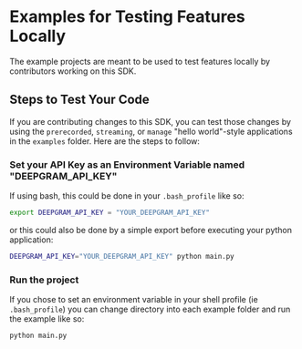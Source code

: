 # Examples for Testing Features Locally

The example projects are meant to be used to test features locally by contributors working on this SDK.

## Steps to Test Your Code

If you are contributing changes to this SDK, you can test those changes by using the `prerecorded`, `streaming`, or `manage` "hello world"-style applications in the `examples` folder. Here are the steps to follow:

### Set your API Key as an Environment Variable named "DEEPGRAM_API_KEY"

If using bash, this could be done in your `.bash_profile` like so:

```bash
export DEEPGRAM_API_KEY = "YOUR_DEEPGRAM_API_KEY"
```

or this could also be done by a simple export before executing your python application:

```bash
DEEPGRAM_API_KEY="YOUR_DEEPGRAM_API_KEY" python main.py
```

### Run the project

If you chose to set an environment variable in your shell profile (ie `.bash_profile`) you can change directory into each example folder and run the example like so:

```bash
python main.py
```